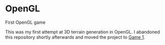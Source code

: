 # OpenGL
First OpenGL game

This was my first attempt at 3D terrain generation in OpenGL. I abandoned this repository shortly afterwards and moved the project to [Game 1](https://github.com/burns534/Game1.git).
